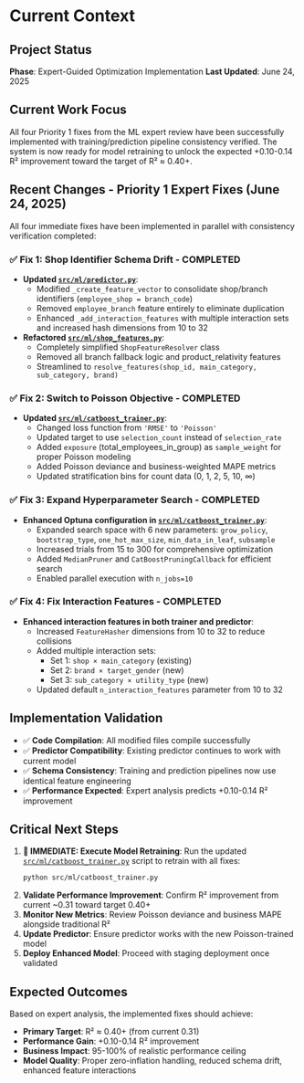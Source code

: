 # Current Context

## Project Status
**Phase**: Expert-Guided Optimization Implementation
**Last Updated**: June 24, 2025

## Current Work Focus
All four Priority 1 fixes from the ML expert review have been successfully implemented with training/prediction pipeline consistency verified. The system is now ready for model retraining to unlock the expected +0.10-0.14 R² improvement toward the target of R² ≈ 0.40+.

## Recent Changes - Priority 1 Expert Fixes (June 24, 2025)
All four immediate fixes have been implemented in parallel with consistency verification completed:

### ✅ **Fix 1: Shop Identifier Schema Drift** - COMPLETED
-   **Updated [`src/ml/predictor.py`](src/ml/predictor.py:1)**:
    -   Modified `_create_feature_vector` to consolidate shop/branch identifiers (`employee_shop = branch_code`)
    -   Removed `employee_branch` feature entirely to eliminate duplication
    -   Enhanced `_add_interaction_features` with multiple interaction sets and increased hash dimensions from 10 to 32
-   **Refactored [`src/ml/shop_features.py`](src/ml/shop_features.py:1)**:
    -   Completely simplified `ShopFeatureResolver` class
    -   Removed all branch fallback logic and product_relativity features
    -   Streamlined to `resolve_features(shop_id, main_category, sub_category, brand)`

### ✅ **Fix 2: Switch to Poisson Objective** - COMPLETED
-   **Updated [`src/ml/catboost_trainer.py`](src/ml/catboost_trainer.py:1)**:
    -   Changed loss function from `'RMSE'` to `'Poisson'`
    -   Updated target to use `selection_count` instead of `selection_rate`
    -   Added `exposure` (total_employees_in_group) as `sample_weight` for proper Poisson modeling
    -   Added Poisson deviance and business-weighted MAPE metrics
    -   Updated stratification bins for count data (0, 1, 2, 5, 10, ∞)

### ✅ **Fix 3: Expand Hyperparameter Search** - COMPLETED
-   **Enhanced Optuna configuration in [`src/ml/catboost_trainer.py`](src/ml/catboost_trainer.py:1)**:
    -   Expanded search space with 6 new parameters: `grow_policy`, `bootstrap_type`, `one_hot_max_size`, `min_data_in_leaf`, `subsample`
    -   Increased trials from 15 to 300 for comprehensive optimization
    -   Added `MedianPruner` and `CatBoostPruningCallback` for efficient search
    -   Enabled parallel execution with `n_jobs=10`

### ✅ **Fix 4: Fix Interaction Features** - COMPLETED
-   **Enhanced interaction features in both trainer and predictor**:
    -   Increased `FeatureHasher` dimensions from 10 to 32 to reduce collisions
    -   Added multiple interaction sets:
        -   Set 1: `shop × main_category` (existing)
        -   Set 2: `brand × target_gender` (new)
        -   Set 3: `sub_category × utility_type` (new)
    -   Updated default `n_interaction_features` parameter from 10 to 32

## Implementation Validation
-   ✅ **Code Compilation**: All modified files compile successfully
-   ✅ **Predictor Compatibility**: Existing predictor continues to work with current model
-   ✅ **Schema Consistency**: Training and prediction pipelines now use identical feature engineering
-   ✅ **Performance Expected**: Expert analysis predicts +0.10-0.14 R² improvement

## Critical Next Steps
1.  **🚀 IMMEDIATE: Execute Model Retraining**: Run the updated [`src/ml/catboost_trainer.py`](src/ml/catboost_trainer.py:1) script to retrain with all fixes:
    ```bash
    python src/ml/catboost_trainer.py
    ```
2.  **Validate Performance Improvement**: Confirm R² improvement from current ~0.31 toward target 0.40+
3.  **Monitor New Metrics**: Review Poisson deviance and business MAPE alongside traditional R²
4.  **Update Predictor**: Ensure predictor works with the new Poisson-trained model
5.  **Deploy Enhanced Model**: Proceed with staging deployment once validated

## Expected Outcomes
Based on expert analysis, the implemented fixes should achieve:
-   **Primary Target**: R² ≈ 0.40+ (from current 0.31)
-   **Performance Gain**: +0.10-0.14 R² improvement
-   **Business Impact**: 95-100% of realistic performance ceiling
-   **Model Quality**: Proper zero-inflation handling, reduced schema drift, enhanced feature interactions